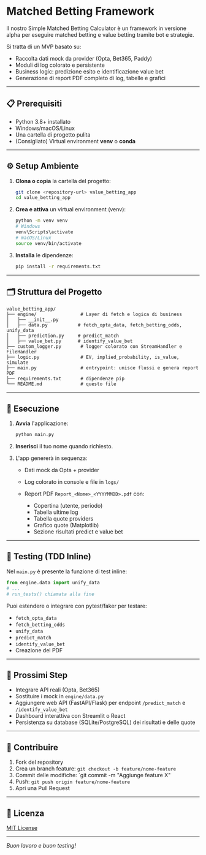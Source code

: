 # Matched Betting Framework

Il nostro Simple Matched Betting Calculator è un framework in versione alpha per eseguire matched betting e value betting tramite bot e strategie.

Si tratta di un MVP basato su:

* Raccolta dati mock da provider (Opta, Bet365, Paddy)
* Moduli di log colorato e persistente
* Business logic: predizione esito e identificazione value bet
* Generazione di report PDF completo di log, tabelle e grafici

---

## 📋 Prerequisiti

* Python 3.8+ installato
* Windows/macOS/Linux
* Una cartella di progetto pulita
* (Consigliato) Virtual environment **venv** o **conda**

---

## ⚙️ Setup Ambiente

1. **Clona o copia** la cartella del progetto:

   ```bash
   git clone <repository-url> value_betting_app
   cd value_betting_app
   ```

2. **Crea e attiva** un virtual environment (venv):

   ```bash
   python -m venv venv
   # Windows
   venv\Scripts\activate
   # macOS/Linux
   source venv/bin/activate
   ```

3. **Installa** le dipendenze:

   ```bash
   pip install -r requirements.txt
   ```

---

## 🗂️ Struttura del Progetto

```text
value_betting_app/
├── engine/                # Layer di fetch e logica di business
│   ├── __init__.py
│   ├── data.py           # fetch_opta_data, fetch_betting_odds, unify_data
│   ├── prediction.py     # predict_match
│   ├── value_bet.py      # identify_value_bet
├── custom_logger.py       # logger colorato con StreamHandler e FileHandler
├── logic.py               # EV, implied_probability, is_value, simulate
├── main.py                # entrypoint: unisce flussi e genera report PDF
├── requirements.txt       # dipendenze pip
└── README.md              # questo file
```

---

## 🚀 Esecuzione

1. **Avvia** l'applicazione:

   ```bash
   python main.py
   ```
2. **Inserisci** il tuo nome quando richiesto.
3. L'app genererà in sequenza:

   * Dati mock da Opta + provider
   * Log colorato in console e file in `logs/`
   * Report PDF `Report_<Nome>_<YYYYMMDD>.pdf` con:

     * Copertina (utente, periodo)
     * Tabella ultime log
     * Tabella quote providers
     * Grafico quote (Matplotlib)
     * Sezione risultati predict e value bet

---

## 🧪 Testing (TDD Inline)

Nel `main.py` è presente la funzione di test inline:

```python
from engine.data import unify_data
# ...
# run_tests() chiamata alla fine
```

Puoi estendere o integrare con pytest/faker per testare:

* `fetch_opta_data`
* `fetch_betting_odds`
* `unify_data`
* `predict_match`
* `identify_value_bet`
* Creazione del PDF

---

## 🎯 Prossimi Step

* Integrare API reali (Opta, Bet365)
* Sostituire i mock in `engine/data.py`
* Aggiungere web API (FastAPI/Flask) per endpoint `/predict_match` e `/identify_value_bet`
* Dashboard interattiva con Streamlit o React
* Persistenza su database (SQLite/PostgreSQL) dei risultati e delle quote

---

## 🤝 Contribuire

1. Fork del repository
2. Crea un branch feature: `git checkout -b feature/nome-feature`
3. Commit delle modifiche: \`git commit -m "Aggiunge feature X"
4. Push: `git push origin feature/nome-feature`
5. Apri una Pull Request

---

## 📄 Licenza

[MIT License](LICENSE)

---

*Buon lavoro e buon testing!*

